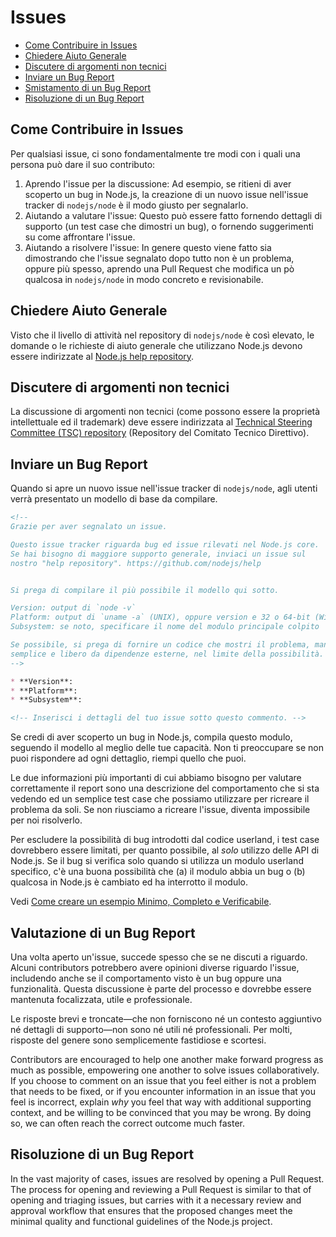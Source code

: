 # Issues

* [Come Contribuire in Issues](#how-to-contribute-in-issues)
* [Chiedere Aiuto Generale](#asking-for-general-help)
* [Discutere di argomenti non tecnici](#discussing-non-technical-topics)
* [Inviare un Bug Report](#submitting-a-bug-report)
* [Smistamento di un Bug Report](#triaging-a-bug-report)
* [Risoluzione di un Bug Report](#resolving-a-bug-report)

## Come Contribuire in Issues

Per qualsiasi issue, ci sono fondamentalmente tre modi con i quali una persona può dare il suo contributo:

1. Aprendo l'issue per la discussione: Ad esempio, se ritieni di aver scoperto un bug in Node.js, la creazione di un nuovo issue nell'issue tracker di `nodejs/node` è il modo giusto per segnalarlo.
2. Aiutando a valutare l'issue: Questo può essere fatto fornendo dettagli di supporto (un test case che dimostri un bug), o fornendo suggerimenti su come affrontare l'issue.
3. Aiutando a risolvere l'issue: In genere questo viene fatto sia dimostrando che l'issue segnalato dopo tutto non è un problema, oppure più spesso, aprendo una Pull Request che modifica un pò qualcosa in `nodejs/node` in modo concreto e revisionabile.

## Chiedere Aiuto Generale

Visto che il livello di attività nel repository di `nodejs/node` è così elevato, le domande o le richieste di aiuto generale che utilizzano Node.js devono essere indirizzate al [Node.js help repository](https://github.com/nodejs/help/issues).

## Discutere di argomenti non tecnici

La discussione di argomenti non tecnici (come possono essere la proprietà intellettuale ed il trademark) deve essere indirizzata al [Technical Steering Committee (TSC) repository](https://github.com/nodejs/TSC/issues) (Repository del Comitato Tecnico Direttivo).

## Inviare un Bug Report

Quando si apre un nuovo issue nell'issue tracker di `nodejs/node`, agli utenti verrà presentato un modello di base da compilare.

```markdown
<!--
Grazie per aver segnalato un issue.

Questo issue tracker riguarda bug ed issue rilevati nel Node.js core.
Se hai bisogno di maggiore supporto generale, inviaci un issue sul 
nostro "help repository". https://github.com/nodejs/help


Si prega di compilare il più possibile il modello qui sotto.

Version: output di `node -v`
Platform: output di `uname -a` (UNIX), oppure version e 32 o 64-bit (Windows)
Subsystem: se noto, specificare il nome del modulo principale colpito

Se possibile, si prega di fornire un codice che mostri il problema, mantenendolo 
semplice e libero da dipendenze esterne, nel limite della possibilità.
-->

* **Version**:
* **Platform**:
* **Subsystem**:

<!-- Inserisci i dettagli del tuo issue sotto questo commento. -->
```

Se credi di aver scoperto un bug in Node.js, compila questo modulo, seguendo il modello al meglio delle tue capacità. Non ti preoccupare se non puoi rispondere ad ogni dettaglio, riempi quello che puoi.

Le due informazioni più importanti di cui abbiamo bisogno per valutare correttamente il report sono una descrizione del comportamento che si sta vedendo ed un semplice test case che possiamo utilizzare per ricreare il problema da soli. Se non riusciamo a ricreare l'issue, diventa impossibile per noi risolverlo.

Per escludere la possibilità di bug introdotti dal codice userland, i test case dovrebbero essere limitati, per quanto possibile, al *solo* utilizzo delle API di Node.js. Se il bug si verifica solo quando si utilizza un modulo userland specifico, c'è una buona possibilità che (a) il modulo abbia un bug o (b) qualcosa in Node.js è cambiato ed ha interrotto il modulo.

Vedi [Come creare un esempio Minimo, Completo e Verificabile](https://stackoverflow.com/help/mcve).

## Valutazione di un Bug Report

Una volta aperto un'issue, succede spesso che se ne discuti a riguardo. Alcuni contributors potrebbero avere opinioni diverse riguardo l'issue, includendo anche se il comportamento visto è un bug oppure una funzionalità. Questa discussione è parte del processo e dovrebbe essere mantenuta focalizzata, utile e professionale.

Le risposte brevi e troncate—che non forniscono né un contesto aggiuntivo né dettagli di supporto—non sono né utili né professionali. Per molti, risposte del genere sono semplicemente fastidiose e scortesi.

Contributors are encouraged to help one another make forward progress as much as possible, empowering one another to solve issues collaboratively. If you choose to comment on an issue that you feel either is not a problem that needs to be fixed, or if you encounter information in an issue that you feel is incorrect, explain *why* you feel that way with additional supporting context, and be willing to be convinced that you may be wrong. By doing so, we can often reach the correct outcome much faster.

## Risoluzione di un Bug Report

In the vast majority of cases, issues are resolved by opening a Pull Request. The process for opening and reviewing a Pull Request is similar to that of opening and triaging issues, but carries with it a necessary review and approval workflow that ensures that the proposed changes meet the minimal quality and functional guidelines of the Node.js project.